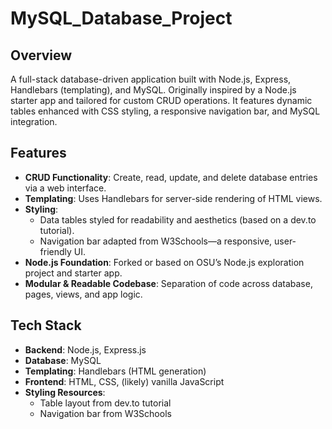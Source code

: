 # MySQL_Database_Project

## Overview
A full-stack database-driven application built with Node.js, Express, Handlebars (templating), and MySQL. Originally inspired by a Node.js starter app and tailored for custom CRUD operations. It features dynamic tables enhanced with CSS styling, a responsive navigation bar, and MySQL integration.

## Features
- **CRUD Functionality**: Create, read, update, and delete database entries via a web interface.
- **Templating**: Uses Handlebars for server-side rendering of HTML views.
- **Styling**:
  - Data tables styled for readability and aesthetics (based on a dev.to tutorial).
  - Navigation bar adapted from W3Schools—a responsive, user-friendly UI.
- **Node.js Foundation**: Forked or based on OSU’s Node.js exploration project and starter app.
- **Modular & Readable Codebase**: Separation of code across database, pages, views, and app logic.

## Tech Stack
- **Backend**: Node.js, Express.js  
- **Database**: MySQL  
- **Templating**: Handlebars (HTML generation)  
- **Frontend**: HTML, CSS, (likely) vanilla JavaScript  
- **Styling Resources**: 
  - Table layout from dev.to tutorial  
  - Navigation bar from W3Schools  
